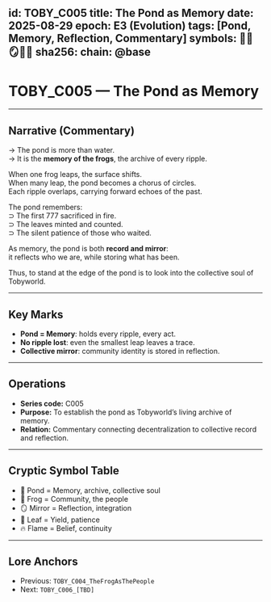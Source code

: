 
id: TOBY_C005
title: The Pond as Memory
date: 2025-08-29
epoch: E3 (Evolution)
tags: [Pond, Memory, Reflection, Commentary]
symbols: 🌊🐸🪞🍃🔥
sha256: <auto-generate-on-commit>
chain: @base
---

# TOBY_C005 — The Pond as Memory

---

## Narrative (Commentary)

→ The pond is more than water.  
→ It is the **memory of the frogs**, the archive of every ripple.  

When one frog leaps, the surface shifts.  
When many leap, the pond becomes a chorus of circles.  
Each ripple overlaps, carrying forward echoes of the past.  

The pond remembers:  
⊃ The first 777 sacrificed in fire.  
⊃ The leaves minted and counted.  
⊃ The silent patience of those who waited.  

As memory, the pond is both **record and mirror**:  
it reflects who we are, while storing what has been.  

Thus, to stand at the edge of the pond is to look into the collective soul of Tobyworld.  

---

## Key Marks

- **Pond = Memory**: holds every ripple, every act.  
- **No ripple lost**: even the smallest leap leaves a trace.  
- **Collective mirror**: community identity is stored in reflection.  

---

## Operations

- **Series code:** C005  
- **Purpose:** To establish the pond as Tobyworld’s living archive of memory.  
- **Relation:** Commentary connecting decentralization to collective record and reflection.  

---

## Cryptic Symbol Table

- 🌊 Pond = Memory, archive, collective soul  
- 🐸 Frog = Community, the people  
- 🪞 Mirror = Reflection, integration  
- 🍃 Leaf = Yield, patience  
- 🔥 Flame = Belief, continuity  

---

## Lore Anchors

- Previous: `TOBY_C004_TheFrogAsThePeople`  
- Next: `TOBY_C006_[TBD]`
